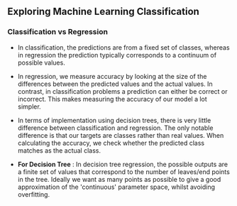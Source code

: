 ## Exploring Machine Learning Classification

### Classification vs Regression

* In classification, the predictions are from a fixed set of classes, whereas in regression the prediction typically corresponds to a continuum of possible values.

* In regression, we measure accuracy by looking at the size of the differences between the predicted values and the actual values. In contrast, in classification problems a prediction can either be correct or incorrect. This makes measuring the accuracy of our model a lot simpler.

* In terms of implementation using decision trees, there is very little difference between classification and regression. The only notable difference is that our targets are classes rather than real values. When calculating the accuracy, we check whether the predicted class matches as the actual class. 

* __For Decision Tree__ : In decision tree regression, the possible outputs are a finite set of values that correspond to the number of leaves/end points in the tree. Ideally we want as many points as possible to give a good approximation of the 'continuous' parameter space, whilst avoiding overfitting. 